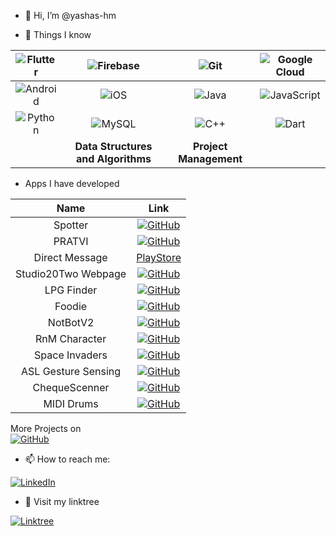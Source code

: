 - 👋 Hi, I’m @yashas-hm

- 👀 Things I know

|![Flutter](https://img.shields.io/badge/Flutter-%2302569B.svg?style=for-the-badge&logo=Flutter&logoColor=white)|![Firebase](https://img.shields.io/badge/firebase-%23039BE5.svg?style=for-the-badge&logo=firebase)|	![Git](https://img.shields.io/badge/git-%23F05033.svg?style=for-the-badge&logo=git&logoColor=white)|![Google Cloud](https://img.shields.io/badge/GoogleCloud-%234285F4.svg?style=for-the-badge&logo=google-cloud&logoColor=white)|
|:---:|:---:|:---:|:---:|
|![Android](https://img.shields.io/badge/Android-3DDC84?style=for-the-badge&logo=android&logoColor=white)|![iOS](https://img.shields.io/badge/iOS-000000?style=for-the-badge&logo=ios&logoColor=white)|	![Java](https://img.shields.io/badge/java-%23ED8B00.svg?style=for-the-badge&logo=java&logoColor=white)|![JavaScript](https://img.shields.io/badge/javascript-%23323330.svg?style=for-the-badge&logo=javascript&logoColor=%23F7DF1E)|
|![Python](https://img.shields.io/badge/python-3670A0?style=for-the-badge&logo=python&logoColor=ffdd54)|![MySQL](https://img.shields.io/badge/mysql-%2300f.svg?style=for-the-badge&logo=mysql&logoColor=white)|![C++](https://img.shields.io/badge/c++-%2300599C.svg?style=for-the-badge&logo=c%2B%2B&logoColor=white)|![Dart](https://img.shields.io/badge/dart-%230175C2.svg?style=for-the-badge&logo=dart&logoColor=white)|
||**Data Structures and Algorithms**|**Project Management**||
- Apps I have developed

|Name|Link|
|:---:|:---:|
|Spotter|[![GitHub](https://img.shields.io/badge/github-%23121011.svg?style=for-the-badge&logo=github&logoColor=white)](https://github.com/spotter-find-your-spot/spotter)|
|PRATVI|[![GitHub](https://img.shields.io/badge/github-%23121011.svg?style=for-the-badge&logo=github&logoColor=white)](https://github.com/yashas-hm/PRATVI)|
|Direct Message|[PlayStore](https://play.google.com/store/apps/details?id=com.yashas.flutter.directmessage.direct_message)|
|Studio20Two Webpage|[![GitHub](https://img.shields.io/badge/github-%23121011.svg?style=for-the-badge&logo=github&logoColor=white)](https://github.com/yashas-hm/Studio20Two-WebPage)|
|LPG Finder|[![GitHub](https://img.shields.io/badge/github-%23121011.svg?style=for-the-badge&logo=github&logoColor=white)](https://github.com/yashas-hm/LPG-Agency-Finder)|
|Foodie|[![GitHub](https://img.shields.io/badge/github-%23121011.svg?style=for-the-badge&logo=github&logoColor=white)](https://github.com/yashas-hm/Foodie)|
|NotBotV2|[![GitHub](https://img.shields.io/badge/github-%23121011.svg?style=for-the-badge&logo=github&logoColor=white)](https://github.com/yashas-hm/NotBotV2)|
|RnM Character|[![GitHub](https://img.shields.io/badge/github-%23121011.svg?style=for-the-badge&logo=github&logoColor=white)](https://github.com/yashas-hm/Rick-and-Morty-Character-Library)|
|Space Invaders|[![GitHub](https://img.shields.io/badge/github-%23121011.svg?style=for-the-badge&logo=github&logoColor=white)](https://github.com/yashas-hm/Space_Invaders_JavaFX)|
|ASL Gesture Sensing|[![GitHub](https://img.shields.io/badge/github-%23121011.svg?style=for-the-badge&logo=github&logoColor=white)](https://github.com/yashas-hm/ASL-Gesture-Sensing)|
|ChequeScenner|[![GitHub](https://img.shields.io/badge/github-%23121011.svg?style=for-the-badge&logo=github&logoColor=white)](https://github.com/yashas-hm/Cheque-Scanner)|
|MIDI Drums|[![GitHub](https://img.shields.io/badge/github-%23121011.svg?style=for-the-badge&logo=github&logoColor=white)](https://www.instructables.com/Arduino-MIDI-Drums/)|

More Projects on<br>[![GitHub](https://img.shields.io/badge/github-%23121011.svg?style=for-the-badge&logo=github&logoColor=white)](https://github.com/yashas-hm?tab=repositories)

- 📫 How to reach me:

[![LinkedIn](https://img.shields.io/badge/linkedin-%230077B5.svg?style=for-the-badge&logo=linkedin&logoColor=white)](https://www.linkedin.com/in/yashashm08052001/)

- 🧩 Visit my linktree

[![Linktree](https://img.shields.io/badge/linktree-1de9b6?style=for-the-badge&logo=linktree&logoColor=white)](https://linktr.ee/yashashm)
